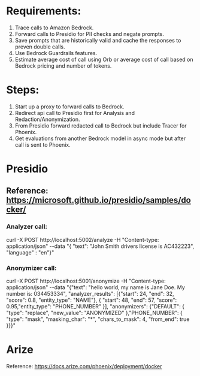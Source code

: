 # Requirements:

1. Trace calls to Amazon Bedrock.
2. Forward calls to Presidio for PII checks and negate prompts.
3. Save prompts that are historically valid and cache the responses to preven double calls.
4. Use Bedrock Guardrails features.
5. Estimate average cost of call using Orb or average cost of call based on Bedrock pricing and number of tokens.

# Steps:

1. Start up a proxy to forward calls to Bedrock.
2. Redirect api call to Presidio first for Analysis and Redaction/Anonymization.
3. From Presidio forward redacted call to Bedrock but include Tracer for Phoenix.
4. Get evaluations from another Bedrock model in async mode but after call is sent to Phoenix.

# Presidio

## Reference: https://microsoft.github.io/presidio/samples/docker/

### Analyzer call:

curl -X POST http://localhost:5002/analyze -H "Content-type: application/json" --data "{ \"text\": \"John Smith drivers license is AC432223\", \"language\" : \"en\"}"

### Anonymizer call:

curl -X POST http://localhost:5001/anonymize -H "Content-type: application/json" --data "{\"text\": \"hello world, my name is Jane Doe. My number is: 034453334\", \"analyzer_results\": [{\"start\": 24, \"end\": 32, \"score\": 0.8, \"entity_type\": \"NAME\"}, { \"start\": 48, \"end\": 57, \"score\": 0.95,\"entity_type\": \"PHONE_NUMBER\" }], \"anonymizers\": {\"DEFAULT\": { \"type\": \"replace\", \"new_value\": \"ANONYMIZED\" },\"PHONE_NUMBER\": { \"type\": \"mask\", \"masking_char\": \"\*\", \"chars_to_mask\": 4, \"from_end\": true }}}"

# Arize

Reference: https://docs.arize.com/phoenix/deployment/docker
